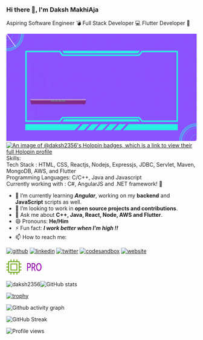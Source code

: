### Hi there 👋, I'm Daksh MakhiAja 
Aspiring Software Engineer 💣 Full Stack Developer 💻 Flutter Developer 📲

![Frontend Developer 💻 App Developer 📲](https://raw.githubusercontent.com/Daksh2356/Daksh2356/main/git%20readme.gif)
[![An image of @daksh2356's Holopin badges, which is a link to view their full Holopin profile](https://holopin.me/daksh2356)](https://holopin.io/@daksh2356)
Skills: <br/>
Tech Stack :  HTML, CSS, Reactjs, Nodejs, Expressjs, JDBC, Servlet, Maven, MongoDB, AWS, and Flutter <br/>
Programming Languages: C/C++, Java and Javascript <br/>
Currently working with : C#, AngularJS and .NET framework! 🏢

- 🌱 I’m currently learning ***Angular***, working on my **backend** and **JavaScript** scripts as well.
- 🤔 I’m looking to work in **open source projects and contributions**. 
- 💬 Ask me about  **C++, Java, React, Node, AWS and Flutter**. 
- 😄 Pronouns: **He/Him** 
- ⚡ Fun fact: ***I work better when I'm high !!*** 
- 📫 How to reach me:


[<img src='https://cdn.jsdelivr.net/npm/simple-icons@3.0.1/icons/github.svg' alt='github' height='40'>](https://github.com/daksh2356)  [<img src='https://cdn.jsdelivr.net/npm/simple-icons@3.0.1/icons/linkedin.svg' alt='linkedin' height='40'>](https://www.linkedin.com/in/daksh-makhija-7abb2a205/)  [<img src='https://cdn.jsdelivr.net/npm/simple-icons@3.0.1/icons/twitter.svg' alt='twitter' height='40'>](https://twitter.com/DakshMakhija_)  [<img src='https://cdn.jsdelivr.net/npm/simple-icons@3.0.1/icons/codesandbox.svg' alt='codesandbox' height='40'>](https://codesandbox.io/u/Daksh2356)  [<img src='https://cdn.jsdelivr.net/npm/simple-icons@3.0.1/icons/icloud.svg' alt='website' height='40'>](https://daksh2356.github.io/Portfolio-site/)  

<a href='https://docs.github.com/en/developers'><img src='https://raw.githubusercontent.com/acervenky/animated-github-badges/master/assets/devbadge.gif' width='40' height='40'></a> <a href='https://github.com/pricing'><img src='https://raw.githubusercontent.com/acervenky/animated-github-badges/master/assets/pro.gif' width='40' height='40'></a> 

<p><img align="left" src="https://github-readme-stats.vercel.app/api/top-langs?username=daksh2356&show_icons=true&locale=en&layout=compact" alt="daksh2356" /></p>

![GitHub stats](https://github-readme-stats.vercel.app/api?username=daksh2356)

[![trophy](https://github-trophies.vercel.app/?username=daksh2356&theme=oldie)](https://github.com/lucthienphong1120/github-trophies)

![Github activity graph](https://github-readme-activity-graph.vercel.app/graph?username=daksh2356&bg_color=211a30&color=d1d0d7&line=ffffff&point=75aedc&area=true&hide_border=true)

![GitHub Streak](https://nirzak-streak-stats.vercel.app/?user=Daksh2356)

![Profile views](https://komarev.com/ghpvc/?username=Daksh2356)
